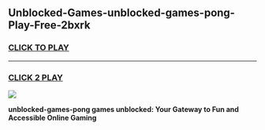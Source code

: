 
## Unblocked-Games-unblocked-games-pong-Play-Free-2bxrk
<h3>
<a href="https://premium76.site?title=unblocked-games-pong&ref=10A">CLICK TO PLAY</a></h3>
<hr>

<h3>
<a href="https://premium76.site?title=unblocked-games-pong&ref=10A">CLICK 2 PLAY</a>
  
</h3>

<a href="https://premium76.site?title=unblocked-games-pong&ref=10A"><img src="https://clearcache.store/games.png"></a>


**unblocked-games-pong games unblocked: Your Gateway to Fun and Accessible Online Gaming**
